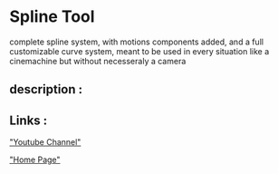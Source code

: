 # Spline Tool
complete spline system, with motions components added, and a full customizable curve system, meant to be used in every situation like a cinemachine but without necesseraly a camera

## description :






## Links :
["Youtube Channel"](https://www.youtube.com/channel/UC-_DDdI316_BYs7HlO260OA)

["Home Page"](https://github.com/Light974-M/UnityPersonalDataBank)

